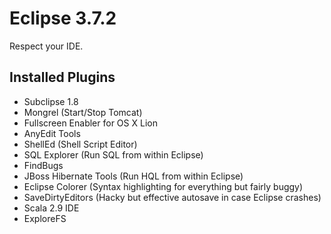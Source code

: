 Eclipse 3.7.2
===

Respect your IDE.

Installed Plugins
---

* Subclipse 1.8
* Mongrel (Start/Stop Tomcat)
* Fullscreen Enabler for OS X Lion
* AnyEdit Tools
* ShellEd (Shell Script Editor)
* SQL Explorer (Run SQL from within Eclipse)
* FindBugs
* JBoss Hibernate Tools (Run HQL from within Eclipse)
* Eclipse Colorer (Syntax highlighting for everything but fairly buggy)
* SaveDirtyEditors (Hacky but effective autosave in case Eclipse crashes)
* Scala 2.9 IDE
* ExploreFS

